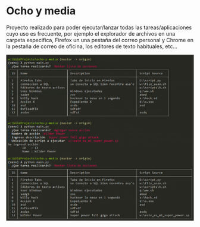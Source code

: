 # Ocho y media

Proyecto realizado para poder ejecutar/lanzar todas las tareas/aplicaciones cuyo uso es frecuente, por ejemplo el explorador de archivos en una carpeta especifica, Firefox un una pestaña del correo personal y Chrome en la pestaña de correo de oficina, los editores de texto habituales, etc...

![demos](./art/tests.png)